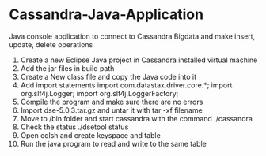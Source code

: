# Cassandra-Java-Application
Java console application to connect to Cassandra Bigdata and make insert, update, delete operations

1. Create a new Eclipse Java project in Cassandra installed virtual machine
2. Add the jar files in build path
3. Create a New class file and copy the Java code into it
4. Add import statements 
import com.datastax.driver.core.*;
import org.slf4j.Logger;
import org.slf4j.LoggerFactory;
5. Compile the program and make sure there are no errors
6. Import dse-5.0.3.tar.gz and untar it with tar -xf filename
7. Move to /bin folder and start cassandra with the command ./cassandra
8. Check the status ./dsetool status
9. Open cqlsh and create keyspace and table
10. Run the java program to read and write to the same table
